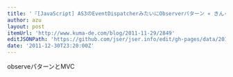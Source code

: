 ```yaml
---
title: '『[JavaScript] AS3のEventDispatcherみたいにObserverパターン « きんくまデザイン』'
author: azu
layout: post
itemUrl: 'http://www.kuma-de.com/blog/2011-11-29/2849'
editJSONPath: 'https://github.com/jser/jser.info/edit/gh-pages/data/2011/12/index.json'
date: '2011-12-30T23:20:00Z'
---
```

observeパターンとMVC
